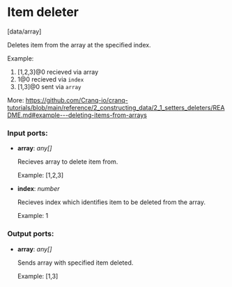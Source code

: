 # Item deleter

[data/array]

Deletes item from the array at the specified index.

Example: 
1.  [1,2,3]@0 recieved via array 
2. 1@0 recieved via `index` 
3. [1,3]@0 sent via `array`

More:
https://github.com/Cranq-io/cranq-tutorials/blob/main/reference/2_constructing_data/2_1_setters_deleters/README.md#example---deleting-items-from-arrays

### Input ports:

* __array__: _any[]_

    Recieves array to delete item from.
    
    Example:
    [1,2,3]



* __index__: _number_

    Recieves index which identifies item to be deleted from the array.
    
    Example:
    1



### Output ports:

* __array__: _any[]_

    Sends array with specified item deleted.
    
    Example:
    [1,3]



